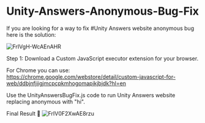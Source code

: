 # Unity-Answers-Anonymous-Bug-Fix
If you are looking for a way to fix #Unity Answers website anonymous bug here is the solution:

![FrIVgH-WcAEnAHR](https://user-images.githubusercontent.com/9918700/226217080-6df66e5b-0d29-459f-abe9-e3f4cdf87f06.jpeg)

Step 1: Download a Custom JavaScript executor extension for your browser.

For Chrome you can use: https://chrome.google.com/webstore/detail/custom-javascript-for-web/ddbjnfjiigjmcpcpkmhogomapikjbjdk?hl=en

Use the UnityAnswersBugFix.js code to run Unity Answers website replacing anonymous with "hi".

Final Result 🤩
![FrIV0F2XwAE8rzu](https://user-images.githubusercontent.com/9918700/226217131-0eb40779-7247-409f-b073-c9209b3136c8.jpeg)
